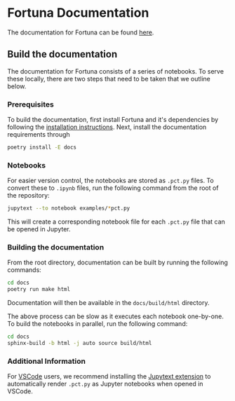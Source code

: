 # Fortuna Documentation

The documentation for Fortuna can be found [here](https://aws-fortuna.readthedocs.io/en/latest/).

## Build the documentation

The documentation for Fortuna consists of a series of notebooks. To serve these locally, there are two steps that need to be taken that we outline below.

### Prerequisites

To build the documentation, first install Fortuna and it's dependencies by following the [installation instructions](https://github.com/awslabs/fortuna#installation). Next, install the documentation requirements through
```bash
poetry install -E docs
```

### Notebooks

For easier version control, the notebooks are stored as `.pct.py` files. To convert these to `.ipynb` files, run the following command from the root of the repository:

```bash
jupytext --to notebook examples/*pct.py
```

This will create a corresponding notebook file for each `.pct.py` file that can be opened in Jupyter.

### Building the documentation

From the root directory, documentation can be built by running the following commands:

```bash
cd docs
poetry run make html
```

Documentation will then be available in the `docs/build/html` directory.

The above process can be slow as it executes each notebook one-by-one. To build the notebooks in parallel, run the following command:

```bash
cd docs
sphinx-build -b html -j auto source build/html
```


### Additional Information

For [VSCode](https://code.visualstudio.com/) users, we recommend installing the [Jupytext extension](https://marketplace.visualstudio.com/items?itemName=congyiwu.vscode-jupytext) to automatically render `.pct.py` as Jupyter notebooks when opened in VSCode.

